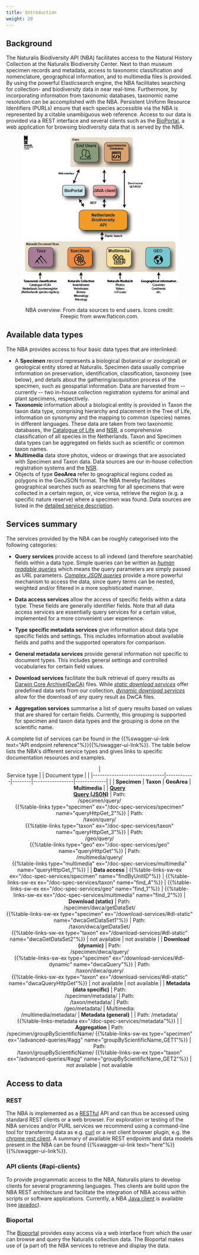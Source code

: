 ```yaml
---
title: Introduction
weight: 20
---
```


## Background

The Naturalis Biodiversity API (NBA) facilitates access to the Natural History Collection at the 
Naturalis Biodiversity Center. Next to than museum specimen records and metadata, access to taxonomic 
classification and nomenclature, geographical information, and to multimedia files is provided. By using 
the powerful Elasticsearch engine, the NBA facilitates searching for collection- and 
biodiversity data in near real-time. Furthermore, by incorporating information from 
taxonomic databases, taxonomic name resolution can be accomplished with the NBA. 
Persistent Uniform Resource Identifiers (PURLs) ensure that each species accessible 
via the NBA is represented by a citable unambiguous web reference. Access to our data is provided 
via a REST interface and several clients such as the [BioPortal](http://bioportal.naturalis.nl/"), 
a web application for browsing biodiversity data that is served by the NBA.


<!-- {{< figure src="https://github.com/naturalis/nba-docs/raw/V2_master/static/images/overview.png" class="alignright" title="NBA overview: From data sources to end users" >}} -->

<figure>
<div style="text-align: center;">
	<p><img src="https://github.com/naturalis/nba-docs/raw/V2_master/static/images/overview.png" align="center"
		alt="overview" width=500>
		<figcaption>NBA overview: From data sources to end users. Icons credit: Freepic from www.flaticon.com.</figcaption>
	</div>
</figure>


## Available data types
The NBA provides access to four basic data types that are interlinked:

* A **Specimen** record represents a biological (botanical or zoological) or 
  geological entity stored at Naturalis. Specimen data usually comprise information 
  on preservation, identification, classification, taxonomy (see below), and 
  details about the gathering/acquisition process of the specimen, such as 
  geospatial information. Data are harvested from -- currently -- two in-house collection registration systems 
  for animal and plant specimens, respectively.
* **Taxonomic** information about a biological entity is provided in Taxon the taxon data type, 
  comprising hierarchy and placement in the Tree of Life, information on synonymy and the 
  mapping to common (species) names in different languages. These data are taken from two taxonomic databases, 
  the [Catalogue of Life](http://www.catalogueoflife.org/) and [NSR](http://www.nederlandsesoorten.nl/), 
  a comprehensive classification of all species in the Netherlands. Taxon and Specimen data types 
  can be aggregated on fields such as scientific or common taxon names.
* **Multimedia** data store photos, videos or drawings that are associated with Specimen and Taxon data.
  Data sources are our in-house collection registration systems and the [NSR](http://www.nederlandsesoorten.nl/). 
* Objects of type **GeoArea** refer to geographical regions coded as polygons in the GeoJSON format. 
  The NBA thereby facilitates geographical searches such as searching for all specimens that were collected in a 
  certain region, or, vice versa, retrieve the region (e.g. a specific nature reserve) where a specimen was found. Data sources
  are listed in the [detailed service description](/doc-spec-services/#geo-sources).

## Services summary
The services provided by the NBA can be roughly categorised into the following categories:

* **Query services** provide access to all indexed (and therefore
searchable)  fields within a data type. Simple queries
can be written as  [*human readable queries*](/quickstart/#human-readable) which means the query parameters are simply passed as 
URL parameters. [*Complex JSON queries*](/advanced-query/#queryspec)
provide a more powerful mechanism to access the data, since query terms can be nested, weighted and/or filtered in a more sophisticated manner.

* **Data access services** allow the access of specific fields within
  a data type. These fields are generally identifier fields. Note that
  all data access services are essentially query services for a
  certain value, implemented for a more convenient user experience.

* **Type specific metadata services** give information about data type specific fields and settings. This includes information about available
fields and paths and the supported operators for comparison. 

* **General metadata services** provide general information not
  specific to document types. This includes general settings and
  controlled vocabularies for certain field values. 

* **Download services** facilitate the bulk retrieval of query results as 
[Darwin Core Archive(DwCA)](https://en.wikipedia.org/wiki/Darwin_Core_Archive) files. While [*static download services*](/download-services/#dl-static)
offer predefined data sets from our collection, [*dynamic download services*](/download-services/#dl-dynamic) allow for the download of any query result as DwCA files.

* **Aggregation services** summarise a list of query results based on
  values that are shared for certain fields. Currently, this grouping
  is supported for specimen and taxon data types and the grouping is
  done on the scientific name. 


A complete list of services can be found in the {{%swagger-ui-link text="API endpoint reference"%}}{{%/swagger-ui-link%}}.
The table below lists the NBA's different service types and gives links to specific documentation 
resources and examples. 

<center>

| <br> Service type |  | Document type |            | 
|------------------------------|------------|--------|-----------------|-------------|
|                         |  **Specimen**  | **Taxon**  | **GeoArea**  | **Multimedia**  |
| [**Query**](/quickstart/#human-readable)<br>[**Query (JSON)**](/advanced-queries/#queryspec) | Path:<br> /specimen/query/<br>  {{%table-links type="specimen" ex="/doc-spec-services/specimen" name="queryHttpGet_2"%}} | Path:<br> /taxon/query/<br> {{%table-links type="taxon" ex="/doc-spec-services/taxon" name="queryHttpGet_3"%}} | Path: <br> /geo/query/<br>{{%table-links type="geo" ex="/doc-spec-services/geo" name="queryHttpGet"%}} |  Path: <br> /multimedia/query/<br> {{%table-links type="multimedia" ex="/doc-spec-services/multimedia" name="queryHttpGet_1"%}}                |
| **Data access** | {{%table-links-sw-ex ex="/doc-spec-services/specimen" name="findByUnitID"%}} | {{%table-links-sw-ex ex="/doc-spec-services/taxon" name="find_4"%}} | {{%table-links-sw-ex ex="/doc-spec-services/geo" name="find_1"%}} | {{%table-links-sw-ex ex="/doc-spec-services/multimedia" name="find_2"%}}
| **Download (static)**  | Path: <br> /specimen/dwca/getDataSet/<br> {{%table-links-sw-ex type="specimen" ex="/download-services/#dl-static" name="dwcaGetDataSet1"%}} | Path: <br> /taxon/dwca/getDataSet/ <br> {{%table-links-sw-ex type="taxon" ex="/download-services/#dl-static" name="dwcaGetDataSet2"%}} | not available | not available |
| **Download (dynamic)**  | Path: <br> /specimen/dwca/query/<br> {{%table-links-sw-ex type="specimen" ex="/download-services/#dl-dynamic" name="dwcaQuery"%}} | Path: <br> /taxon/dwca/query/<br> {{%table-links-sw-ex type="taxon" ex="/download-services/#dl-static" name="dwcaQueryHttpGet"%}} | not available | not available |
| **Metadata (data specific)** | Path: <br>/specimen/metadata/ | Path: <br>/taxon/metadata/ | Path: <br>/geo/metadata/ | Multimedia: <br>/multimedia/metadata/
| **Metadata (general)** | | Path: /metadata/ <br> {{%table-links-metadata ex="/doc-spec-services/metadata"%}} |
| **Aggregation** | Path: <br> /specimen/groupByScientificName/ {{%table-links-sw-ex type="specimen" ex="/advanced-queries/#agg" name="groupByScientificName_GET1"%}} | Path: <br> /taxon/groupByScientificName/ {{%table-links-sw-ex type="taxon" ex="/advanced-queries/#agg" name="groupByScientificName_GET2"%}} | not available | not available

</center>

## Access to data
### REST
The NBA is implemented as a [RESTful](https://en.wikipedia.org/wiki/Representational_state_transfer) API and can thus be accessed
using standard REST clients or a web browser. For exploration or testing of the NBA services and/or PURL services we recommend using a 
command-line tool for transferring data as e.g. [curl](https://curl.haxx.se/) or a rest 
client browser plugin, e.g. the [chrome rest client](https://advancedrestclient.com/).
A summary of available REST endpoints and data models present in the
NBA can be found {{%swagger-ui-link text="here"%}}{{%/swagger-ui-link%}}.

### API clients {#api-clients}
To provide programmatic access to the NBA, Naturalis plans to develop clients for several programming languages. Thes clients 
are build upon the NBA REST architecture and facilitate the integration of NBA access within scripts or software applications.
Currently, a NBA [Java client](https://github.com/naturalis/naturalis_data_api) is 
available (see [javadoc](http://naturalis.github.io/naturalis_data_api/javadoc/v2/client/)).

### Bioportal
The [Bioportal](http://bioportal.naturalis.nl/) provides easy access via a web interface from which the user can browse and query 
the Naturalis collection data. The Bioportal makes use of (a part of) the NBA services to retrieve and display the data.

